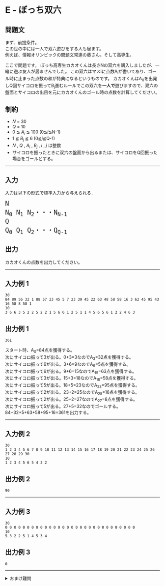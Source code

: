 # E - ぼっち双六

## 問題文
まず、前提条件。  
この世の中には一人で双六遊びをする人も居ます。  
例えば、情報オリンピックの問題文常連の葵さん。そして高専生。  

ここで問題です。
ぼっち高専生カカオくんは長さNの双六を購入しましたが、一緒に遊ぶ友人が居ませんでした。
この双六はマスiに点数A<sub>i</sub>が書いてあり、ゴール時に止まった点数の和が特典になるというものです。
カカオくんはA<sub>0</sub>を出発しQ回サイコロを振ってB<sub>j</sub>進むルールでこの双六を<strong>一人で</strong>遊びますので、双六の盤面とサイコロの出目を元にカカオくんのゴール時の点数を計算してください。

## 制約
* *N* = 30
* *Q* = 10
* 0 ≦ *A*<sub>*i*</sub> ≦ 100 (0≦*i*≦N-1)
* 1 ≦ *B*<sub>*j*</sub> ≦ 6 (0≦*j*≦Q-1)
* *N* , *Q* , *A*<sub>*i*</sub> , *B*<sub>*j*</sub> , *i* , *j* は整数
* サイコロを振ったときに双六の盤面から出るまたは、サイコロをQ回振った場合をゴールとする。
***
## 入力
入力は以下の形式で標準入力から与えられる．

<pre>
<span style="font-size: 150%">N
N<sub>0</sub> N<sub>1</sub> N<sub>2</sub>・・・N<sub>N-1</sub>
Q
Q<sub>0</sub> Q<sub>1</sub> Q<sub>2</sub>・・・Q<sub>Q-1</sub>
</pre>
## 出力
カカオくんの点数を出力してください。
***
## 入力例 1 
```
30
84 89 56 32 1 88 57 23 45 5 7 23 39 45 22 63 48 58 58 16 3 62 45 95 43 16 58 8 58 1
10
3 6 6 3 5 2 2 5 2 2 1 5 6 6 1 2 5 1 1 4 5 6 5 6 1 2 2 4 6 3
```
## 出力例 1
```
361
```
スタート時、A<sub>0</sub>=84点を獲得する。  
次にサイコロ振って3が出る。0+3=3なのでA<sub>3</sub>=32点を獲得する。  
次にサイコロ振って6が出る。3+6=9なのでA<sub>9</sub>=5点を獲得する。  
次にサイコロ振って6が出る。9+6=15なのでA<sub>15</sub>=63点を獲得する。    
次にサイコロ振って3が出る。15+3=18なのでA<sub>18</sub>=58点を獲得する。  
次にサイコロ振って5が出る。18+5=23なのでA<sub>23</sub>=95点を獲得する。  
次にサイコロ振って2が出る。23+2=25なのでA<sub>25</sub>=16点を獲得する。  
次にサイコロ振って2が出る。25+2=27なのでA<sub>27</sub>=8点を獲得する。  
次にサイコロ振って5が出る。27+5=32なのでゴールする。  
84+32+5+63+58+95+16=361を出力する。
***
## 入力例 2
```
30
1 2 3 4 5 6 7 8 9 10 11 12 13 14 15 16 17 18 19 20 21 22 23 24 25 26 27 28 29 30
10
1 2 3 4 5 6 5 4 3 2 
```
## 出力例 2
```
90
```

***
## 入力例 3
```
30
0 0 0 0 0 0 0 0 0 0 0 0 0 0 0 0 0 0 0 0 0 0 0 0 0 0 0 0 0 0
10
5 3 2 2 5 1 4 5 3 4
```
## 出力例 3
```
0
```
***
<details>
<summary>おまけ難問</summary>

 * 1 ≦ N ≦ 100000
 * 1 ≦ Q ≦ 30000
</details>
